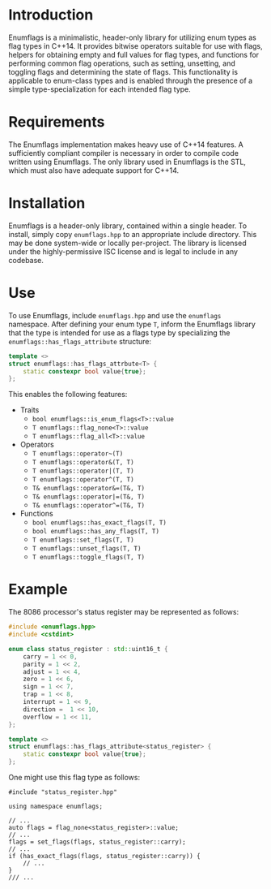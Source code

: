 Introduction
============

Enumflags is a minimalistic, header-only library for utilizing enum
types as flag types in C++14.  It provides bitwise operators suitable
for use with flags, helpers for obtaining empty and full values for flag
types, and functions for performing common flag operations, such as
setting, unsetting, and toggling flags and determining the state of
flags.  This functionality is applicable to enum-class types and is
enabled through the presence of a simple type-specialization for each
intended flag type.

Requirements
============

The Enumflags implementation makes heavy use of C++14 features.  A
sufficiently compliant compiler is necessary in order to compile code
written using Enumflags.  The only library used in Enumflags is the STL,
which must also have adequate support for C++14.

Installation
============

Enumflags is a header-only library, contained within a single header.
To install, simply copy `enumflags.hpp` to an appropriate include
directory.  This may be done system-wide or locally per-project.  The
library is licensed under the highly-permissive ISC license and is legal
to include in any codebase.

Use
===

To use Enumflags, include `enumflags.hpp` and use the `enumflags`
namespace.  After defining your enum type `T`, inform the Enumflags
library that the type is intended for use as a flags type by
specializing the `enumflags::has_flags_attribute` structure:

```cpp
template <>
struct enumflags::has_flags_attrbute<T> {
    static constexpr bool value{true};
};
```

This enables the following features:

- Traits
  - `bool enumflags::is_enum_flags<T>::value`
  - `T enumflags::flag_none<T>::value`
  - `T enumflags::flag_all<T>::value`
- Operators
  - `T enumflags::operator~(T)`
  - `T enumflags::operator&(T, T)`
  - `T enumflags::operator|(T, T)`
  - `T enumflags::operator^(T, T)`
  - `T& enumflags::operator&=(T&, T)`
  - `T& enumflags::operator|=(T&, T)`
  - `T& enumflags::operator^=(T&, T)`
- Functions
  - `bool enumflags::has_exact_flags(T, T)`
  - `bool enumflags::has_any_flags(T, T)`
  - `T enumflags::set_flags(T, T)`
  - `T enumflags::unset_flags(T, T)`
  - `T enumflags::toggle_flags(T, T)`

Example
=======

The 8086 processor's status register may be represented as follows:

```cpp
#include <enumflags.hpp>
#include <cstdint>

enum class status_register : std::uint16_t {
    carry = 1 << 0,
    parity = 1 << 2,
    adjust = 1 << 4,
    zero = 1 << 6,
    sign = 1 << 7,
    trap = 1 << 8,
    interrupt = 1 << 9,
    direction =  1 << 10,
    overflow = 1 << 11,
};

template <>
struct enumflags::has_flags_attribute<status_register> {
    static constexpr bool value{true};
};
```

One might use this flag type as follows:

```
#include "status_register.hpp"

using namespace enumflags;

// ...
auto flags = flag_none<status_register>::value;
// ...
flags = set_flags(flags, status_register::carry);
// ...
if (has_exact_flags(flags, status_register::carry)) {
    // ...
}
/// ...
```
